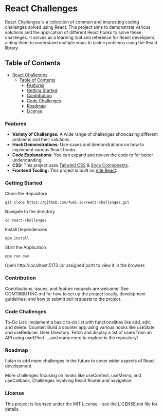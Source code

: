 # React Challenges

React Challenges is a collection of common and interesting coding challenges solved using React. This project aims to demonstrate various solutions and the application of different React hooks to solve these challenges. It serves as a learning tool and reference for React developers, aiding them to understand multiple ways to tackle problems using the React library.

## Table of Contents
- [React Challenges](#react-challenges)
  - [Table of Contents](#table-of-contents)
    - [Features](#features)
    - [Getting Started](#getting-started)
    - [Contribution](#contribution)
    - [Code Challenges](#code-challenges)
    - [Roadmap](#roadmap)
    - [License](#license)

### Features
- **Variety of Challenges:** A wide range of challenges showcasing different problems and their solutions.
- **Hook Demonstrations:** Use-cases and demonstrations on how to implement various React hooks.
- **Code Explanations:** You can expand and review the code to for better understanding.
- **CSS:** This project uses [Tailwind CSS](https://tailwindcss.com/docs/installation) & [Style Components](https://styled-components.com/).
- **Frontend Tooling:** This project is built on [Vite React](https://vitejs.dev/guide/).

### Getting Started
Clone the Repository

```git clone https://github.com/fwei-io/react-challenges.git```

Navigate to the directory

```cd react-challenges```

Install Dependencies

```npm install```

Start the Application

```npm run dev```

Open http://localhost:5173 (or assigned port) to view it in the browser.

### Contribution
Contributions, issues, and feature requests are welcome! See CONTRIBUTING.md for how to set up the project locally, development guidelines, and how to submit pull requests to the project.

### Code Challenges
To-Do List: Implement a basic to-do list with functionalities like add, edit, and delete.
Counter: Build a counter app using various hooks like useState and useReducer.
User Directory: Fetch and display a list of users from an API using useEffect.
...and many more to explore in the repository!

### Roadmap
I plan to add more challenges in the future to cover wider aspects of React development.

More challenges focusing on hooks like useContext, useMemo, and useCallback.
Challenges involving React Router and navigation.

### License
This project is licensed under the MIT License - see the LICENSE.md file for details.